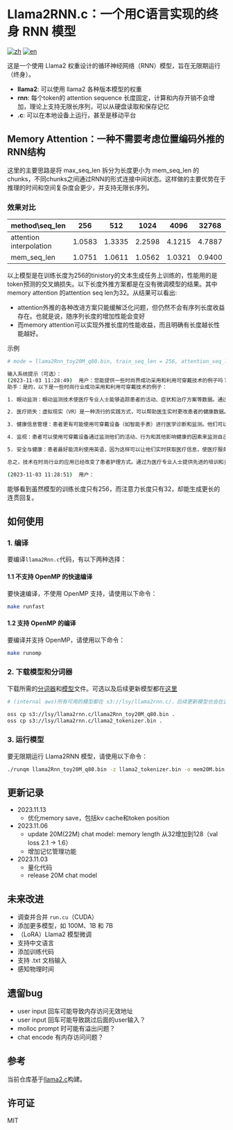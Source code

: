 # Llama2RNN.c：一个用C语言实现的终身 RNN 模型

[![zh](https://img.shields.io/badge/zh-简体中文-red.svg)](README.md)
[![en](https://img.shields.io/badge/en-English-green.svg)](README.en.md)

这是一个使用 Llama2 权重设计的循环神经网络（RNN）模型，旨在无限期运行（终身）。

- **llama2**: 可以使用 llama2 各种版本模型的权重
- **rnn**: 每个token的 attention sequence 长度固定，计算和内存开销不会增加，理论上支持无限长序列，可以从硬盘读取和保存记忆
- **.c**: 可以在本地设备上运行，甚至是移动平台


## Memory Attention：一种不需要考虑位置编码外推的RNN结构

这里的主要思路是将 max_seq_len 拆分为长度更小为 mem_seq_len 的chunks，不同chunks之间通过RNN的形式连接中间状态。这样做的主要优势在于推理的时间和空间复杂度会更少，并支持无限长序列。

### 效果对比

| method\seq_len          | 256    | 512    | 1024   | 4096   | 32768  |
| ----------------------- | ------ | ------ | ------ | ------ | ------ |
| attention interpolation | 1.0583 | 1.3335 | 2.2598 | 4.1215 | 4.7887 |
| mem_seq_len             | 1.0751 | 1.0611 | 1.0562 | 1.0321 | 0.9400 |

以上模型是在训练长度为256的tinistory的文本生成任务上训练的，性能用的是token预测的交叉熵损失。以下长度外推方案都是在没有微调模型的结果。其中 memory attention 的attention seq len为32。从结果可以看出:
* attention外推的各种改进方案只能缓解泛化问题，但仍然不会有序列长度收益存在。也就是说，随序列长度的增加性能会变好
* 而memory attention可以实现外推长度的性能收益，而且明确有长度越长性能越好。

示例
```bash
# mode = llama2Rnn_toy20M_q80.bin, train_seq_len = 256, attention_seq_len = 32

输入系统提示（可选）：
(2023-11-03 11:28:49)  用户：您能提供一些时尚界成功采用和利用可穿戴技术的例子吗？
助手：是的，以下是一些时尚行业成功采用和利用可穿戴技术的例子：

1. 眼动监测：眼动监测技术使医疗专业人士能够追踪患者的活动、症状和治疗方案等数据。通过分析这些数据，可以调整影响患者满意度的温度、持续时间等因素，并预测哪种治疗对每个患者最有效。

2. 医疗损失：虚拟现实（VR）是一种流行的实践方式，可以帮助医生实时更改患者的健康数据。患者可以应用他们在VR培训中学到的知识，以此来监控自己的进展并相应地调整护理方式。

3. 健康信息管理：患者更有可能使用可穿戴设备（如智能手表）进行医学诊断和监测。他们可以查看自己的血糖水平、中暑等健康状况。这有助于他们控制症状并降低健康问题的发生概率。

4. 监视：患者可以使用可穿戴设备通过监测他们的活动、行为和其他影响健康的因素来监测自己的健康状况。他们可以监测心率、呼吸模式等感觉系统，以便更明智地决定经期的时间和地点。

5. 安全与健康：患者最好能流利使用英语，因为这样可以让他们实时获取医疗信息，使医疗服务更加便捷。他们可以避免独自一人被困在某个地方，也可以通过在家微笑或参观家中的其他地方来挽救生命。

总之，技术在时尚行业的应用已经改变了患者护理方式。通过为医疗专业人士提供先进的培训和支持，研究人员已经能够提供更精确、高效和直观的患者护理方法。

(2023-11-03 11:28:51)  用户：
```

能够看到虽然模型的训练长度只有256，而注意力长度只有32，却能生成更长的连贯回复。

## 如何使用

### 1. 编译

要编译`llama2Rnn.c`代码，有以下两种选择：

#### 1.1 不支持 OpenMP 的快速编译

要快速编译，不使用 OpenMP 支持，请使用以下命令：

```bash
make runfast
```

#### 1.2 支持 OpenMP 的编译

要编译并支持 OpenMP，请使用以下命令：

```bash
make runomp
```

### 2. 下载模型和分词器

下载所需的[分词器](https://drive.google.com/file/d/1KJei_OZHFXsc8vgqz7ZGu7V8Nw-TSwFm/view?usp=drive_link)和[模型](https://drive.google.com/file/d/10UOsLSmLEWMfGitKTk8J-tbrL5J-4P6l/view?usp=drive_link)文件。可选以及后续更新模型都在[这里](https://drive.google.com/drive/folders/1Px5IzuUY-H2I-bd0PRsvS0rCg9Vm7iC9?usp=sharing)

```bash
# (internal aws)所有可用的模型都在 s3://lsy/llama2rnn.c/，后续更新模型也会在这里

oss cp s3://lsy/llama2rnn.c/llama2Rnn_toy20M_q80.bin .
oss cp s3://lsy/llama2rnn.c/llama2_tokenizer.bin .
```

### 3. 运行模型

要无限期运行 Llama2RNN 模型，请使用以下命令：

```bash
./runqm llama2Rnn_toy20M_q80.bin -z llama2_tokenizer.bin -o mem20M.bin -m chat
```

## 更新记录
- 2023.11.13
    - 优化memory save，包括kv cache和token position
- 2023.11.06
    - update 20M(22M) chat model: memory length 从32增加到128（val loss 2.1 -> 1.6）
    - 增加记忆管理功能
- 2023.11.03
    - 量化代码
    - release 20M chat model

## 未来改进

- 调查并合并 `run.cu`（CUDA）
- 添加更多模型，如 100M、1B 和 7B
- （LoRA）Llama2 模型微调
- 支持中文语言
- 添加训练代码
- 支持 .txt 文档输入
- 感知物理时间

## 遗留bug

- user input 回车可能导致内存访问无效地址
- user input 回车可能导致跳过后面的user输入？
- molloc prompt 时可能有溢出问题？
- chat encode 有内存访问问题？

## 参考
当前仓库基于[llama2.c](https://github.com/karpathy/llama2.c)构建。

## 许可证

MIT
